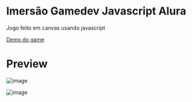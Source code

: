 # Imersão Gamedev Javascript Alura

Jogo feito em canvas usando javascript

[Demo do game](https://santosfrancisco.github.io/imersaogamedev/index.html)

# Preview

![image](https://user-images.githubusercontent.com/15852005/85915162-7f719780-b81b-11ea-9fa5-4c89a27bcd18.png)

![image](https://user-images.githubusercontent.com/15852005/85915166-88faff80-b81b-11ea-9f8c-68384f47f811.png)
